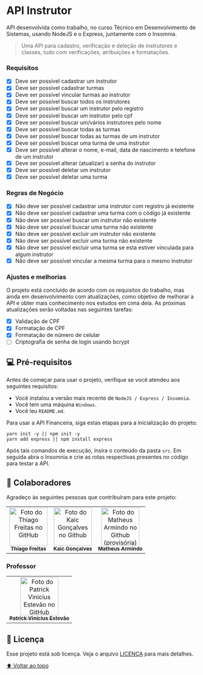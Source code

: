 # API Instrutor
 API desenvolvida como trabalho, no curso Técnico em Desenvolvimento de Sistemas, usando NodeJS e o Express, juntamente com o Insomnia.

> Uma API para cadastro, verificação e deleção de instrutores e classes, tudo com verificações, atribuições e formatações.

### Requisitos

- [X] Deve ser possível cadastrar um instrutor
- [X] Deve ser possível cadastrar turmas
- [X] Deve ser possível vincular turmas ao instrutor
- [X] Deve ser possível buscar todos os instrutores
- [X] Deve ser possível buscar um instrutor pelo registro
- [X] Deve ser possível buscar um instrutor pelo cpf
- [X] Deve ser possível buscar um/vários instrutores pelo nome
- [X] Deve ser possível buscar todas as turmas
- [X] Deve ser possível buscar todas as turmas de um instrutor
- [X] Deve ser possível buscar uma turma de uma instrutor
- [X] Deve ser possível alterar o nome, e-mail, data de nascimento e telefone de um instrutor
- [X] Deve ser possível alterar (atualizar) a senha do instrutor
- [X] Deve ser possível deletar um instrutor
- [X] Deve ser possível deletar uma turma

### Regras de Negócio

- [X] Não deve ser possível cadastrar uma instrutor com registro já existente
- [X] Não deve ser possível cadastrar uma turma com o código já existente
- [X] Não deve ser possível buscar um instrutor não existente
- [X] Não deve ser possível buscar uma turma não existente
- [X] Não deve ser possível excluir um instrutor não existente
- [X] Não deve ser possível excluir uma turma não existente
- [X] Não deve ser possível excluir uma turma se esta estiver vinculada para algum instrutor
- [X] Não deve ser possível vincular a mesma turma para o mesmo instrutor

### Ajustes e melhorias

O projeto está concluído de acordo com os requisitos do trabalho, mas ainda em desenvolvimento com atualizações, como objetivo de melhorar a API e obter mais conhecimento nos estudos em cima dela. As próximas atualizações serão voltadas nas seguintes tarefas:

- [x] Validação de CPF
- [x] Formatação de CPF
- [x] Formatação de número de celular
- [ ] Criptografia de senha de login usando bcrypt

## 💻 Pré-requisitos

Antes de começar para usar o projeto, verifique se você atendeu aos seguintes requisitos:
* Você instalou a versão mais recente de `NodeJS / Express / Insomnia`.
* Você tem uma máquina `Windows`.
* Você leu `README.md`.

Para usar a API Financeira, siga estas etapas para a inicialização do projeto:

```
yarn init -y || npm init -y
yarn add express || npm install express
```

Após tais comandos de execução, insira o conteúdo da pasta `src`. Em seguida abra o Insomnia e crie as rotas respectivas presentes no código para testar a API.

## 🤝 Colaboradores

Agradeço às seguintes pessoas que contribuíram para este projeto:

<table>
  <tr>
    <td align="center">
      <a href="https://github.com/thiagofqs">
        <img src="https://avatars.githubusercontent.com/u/39809188?v=4" width="100px;" alt="Foto do Thiago Freitas no GitHub"/><br>
        <sub>
          <b>Thiago Freitas</b>
        </sub>
      </a>
    </td>
    <td align="center">
      <a href="https://github.com/Kaic-2004">
        <img src="https://avatars.githubusercontent.com/u/100730175?v=4" width="100px;" alt="Foto do Kaic Gonçalves no Github"/><br>
        <sub>
          <b>Kaic Gonçalves</b>
        </sub>
      </a>
    </td>
    <td align="center">
      <a href="#">
        <img src="https://colorir.me/wp-content/uploads/2021/07/Letra-M-1.jpg" width="100px;" alt="Foto do Matheus Armindo no Github (provisória)"/><br>
        <sub>
          <b>Matheus Armindo</b>
        </sub>
      </a>
    </td>
  </tr>
</table>

### Professor
<table>
  <tr>
    <td align="center">
      <a href="https://github.com/patrickviniciusestevao">
        <img src="https://avatars.githubusercontent.com/u/60794165?v=4" width="100px;" alt="Foto do Patrick Vinícius Estevão no GitHub"/><br>
        <sub>
          <b>Patrick Vinícius Estevão</b>
        </sub>
      </a>
    </td>
</table>

## 📝 Licença

Esse projeto está sob licença. Veja o arquivo [LICENÇA](LICENSE) para mais detalhes.

[⬆ Voltar ao topo](#)<br>